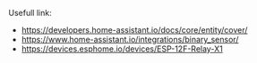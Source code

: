 Usefull link:
- https://developers.home-assistant.io/docs/core/entity/cover/
- https://www.home-assistant.io/integrations/binary_sensor/
- https://devices.esphome.io/devices/ESP-12F-Relay-X1

